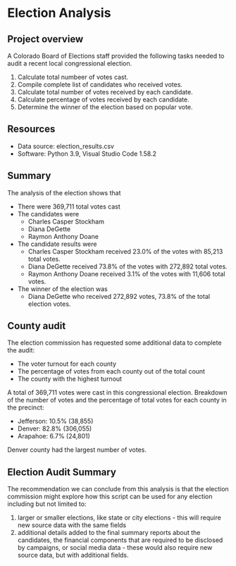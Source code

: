 # Election Analysis

## Project overview
A Colorado Board of Elections staff provided the following tasks needed to audit a recent local congressional election.

1. Calculate total numbeer of votes cast.
1. Compile complete list of candidates who received votes.
1. Calculate total number of votes received by each candidate.
1. Calculate percentage of votes received by each candidate.
1. Determine the winner of the election based on popular vote.

## Resources
- Data source: election_results.csv
- Software: Python 3.9, Visual Studio Code 1.58.2

## Summary
The analysis of the election shows that
- There were 369,711 total votes cast
- The candidates were
  - Charles Casper Stockham
  - Diana DeGette
  - Raymon Anthony Doane
- The candidate results were
  - Charles Casper Stockham received 23.0% of the votes with 85,213 total votes.
  - Diana DeGette received 73.8% of the votes with 272,892 total votes.
  - Raymon Anthony Doane received 3.1% of the votes with 11,606 total votes.
- The winner of the election was
  - Diana DeGette who received 272,892 votes, 73.8% of the total election votes.

## County audit
 The election commission has requested some additional data to complete the audit:
* The voter turnout for each county
* The percentage of votes from each county out of the total count
* The county with the highest turnout

A total of 369,711 votes were cast in this congressional election.
Breakdown of the number of votes and the percentage of total votes for each county in the precinct:
* Jefferson: 10.5% (38,855)
* Denver: 82.8% (306,055)
* Arapahoe: 6.7% (24,801)

Denver county had the largest number of votes.

## Election Audit Summary

The recommendation we can conclude from this analysis is that the election commission might explore how this script can be used for any election including but not limited to:
1. larger or smaller elections, like state or city elections - this will require new source data with the same fields
1. additional details added to the final summary reports about the candidates, the financial components that are required to be disclosed by campaigns, or social media data - these would also require new source data, but with additional fields.
